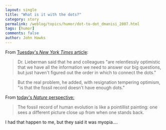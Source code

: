 ```yaml
---
layout: single 
title: "What is it with the dots?" 
category: story
permalink: /weblog/topics/humor/dot-to-dot_dmanisi_2007.html
tags: [humor] 
comments: false 
author: John Hawks 
---
```



<p>
From <a href="http://www.nytimes.com/2007/09/18/science/18evol.html">Tuesday's <i>New York Times</i> article</a>: 
</p>

<blockquote>Dr. Lieberman said that he and colleagues "are relentlessly optimistic that we have all the information we need to answer our big questions, but just haven't figured out the order in which to connect the dots."</blockquote>

<blockquote>But the real problem, he added, with resignation tempering optimism, "is that the fossil record doesn't have enough dots."</blockquote>

<p>
From <a href="http://dx.doi.org/10.1038/449291a">today's <i>Nature</i> perspective:</a>

<blockquote>The fossil record of human evolution is like a pointillist painting: one sees a different picture close up from when one stands back.</blockquote>

<p>
I had that happen to me, but they said it was myopia....
</p>


